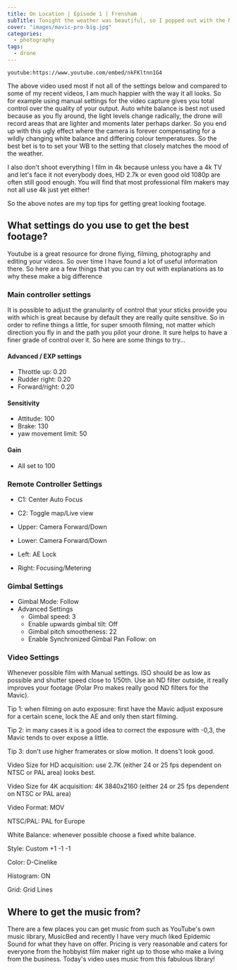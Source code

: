 ```yaml
---
title: On Location | Episode 1 | Frensham
subTitle: Tonight the weather was beautiful, so I popped out with the Mavic Pro and shot some footage across Frensham and edited it down to a very short 1 minute video
cover: "images/mavic-pro-big.jpg"
categories:
  - photography
tags:
  - drone
---
```


`youtube:https://www.youtube.com/embed/nkFKltnn1G4`

The above video used most if not all of the settings below and compared to some of my recent videos, I am much happier with the way it all looks. So for example using manual settings for the video capture gives you total control over the quality of your output. Auto white balance is best not used because as you fly around, the light levels change radically, the drone will record areas that are lighter and moments later perhaps darker. So you end up with this ugly effect where the camera is forever compensating for a wildly changing white balance and differing colour temperatures. So the best bet is to to set your WB to the setting that closely matches the mood of the weather. 

I also don't shoot everything I film in 4k because unless you have a 4k TV and let's face it not everybody does, HD 2.7k or even good old 1080p are often still good enough. You will find that most professional film makers may not all use 4k just yet either!

So the above notes are my top tips for getting great looking footage.

## What settings do you use to get the best footage?

Youtube is a great resource for drone flying, filming, photography and editing your videos. So over time I have found a lot of useful information there. So here are a few things that you can try out with explanations as to why these make a big difference

### Main controller settings

It is possible to adjust the granularity of control that your sticks provide you with which is great because by default they are really quite sensitive. So in order to refine things a little, for super smooth filming, not matter which direction you fly in and the path you pilot your drone. It sure helps to have a finer grade of control over it. So here are some things to try...

#### Advanced / EXP settings

* Throttle up: 0.20
* Rudder right: 0.20
* Forward/right: 0.20

#### Sensitivity

* Attitude: 100
* Brake: 130
* yaw movement limit: 50

#### Gain

* All set to 100

### Remote Controller Settings

* C1: Center Auto Focus
* C2: Toggle map/Live view

* Upper: Camera Forward/Down
* Lower: Camera Forward/Down

* Left: AE Lock

* Right: Focusing/Metering

### Gimbal Settings

* Gimbal Mode: Follow
* Advanced Settings
    * Gimbal speed: 3
    * Enable upwards gimbal tilt: Off
    * Gimbal pitch smootheness: 22
    * Enable Synchronized Gimbal Pan Follow: on

### Video Settings

Whenever possible film with Manual settings. ISO should be as low as possible and shutter speed close to 1/50th. Use an ND filter outside, it really improves your footage (Polar Pro makes really good ND filters for the Mavic).

Tip 1: when filming on auto exposure: first have the Mavic adjust exposure for a certain scene, lock the AE and only then start filming.

Tip 2: in many cases it is a good idea to correct the exposure with -0,3, the Mavic tends to over expose a little.

Tip 3: don't use higher framerates or slow motion. It doens't look good. 

Video Size for HD acquisition:  use 2.7K (either 24 or 25 fps dependent on NTSC or PAL area) looks best.

Video Size for 4K acquisition: 4K 3840x2160 (either 24 or 25 fps dependent on NTSC or PAL area)

Video Format: MOV

NTSC/PAL: PAL for Europe

White Balance: whenever possible choose a fixed white balance.

Style: Custom  +1  -1  -1

Color: D-Cinelike

Histogram: ON

Grid: Grid Lines

## Where to get the music from?

There are a few places you can get music from such as YouTube's own music library, MusicBed and recently I have very much liked Epidemic Sound for what they have on offer. Pricing is very reasonable and caters for everyone from the hobbyist film maker right up to those who make a living from the business. Today's video uses music from this fabulous library!
